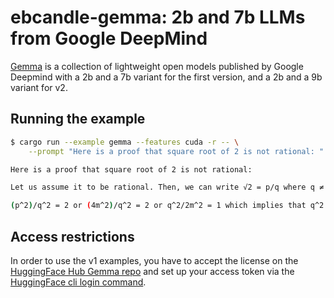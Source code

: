 # ebcandle-gemma: 2b and 7b LLMs from Google DeepMind

[Gemma](https://ai.google.dev/gemma/docs) is a collection of lightweight open
models published by Google Deepmind with a 2b and a 7b variant for the first
version, and a 2b and a 9b variant for v2.

## Running the example

```bash
$ cargo run --example gemma --features cuda -r -- \
    --prompt "Here is a proof that square root of 2 is not rational: "

Here is a proof that square root of 2 is not rational:

Let us assume it to be rational. Then, we can write √2 = p/q where q ≠ 0 and p and q are integers with no common factors other than 1. Squaring both sides gives us (p/q)^2 = 2 or p^2/q^2 = 2. This implies that p^2 is divisible by 2, which means that p must be even. Let us write p = 2m where m is an integer. Substituting this in the above equation we get:

(p^2)/q^2 = 2 or (4m^2)/q^2 = 2 or q^2/2m^2 = 1 which implies that q^2 must be divisible by 2, and hence q is even. This contradicts our assumption that p and q have no common factors other than 1. Hence we conclude that √2 cannot be rational.
```

## Access restrictions

In order to use the v1 examples, you have to accept the license on the
[HuggingFace Hub Gemma repo](https://huggingface.co/google/gemma-7b) and set up
your access token via the [HuggingFace cli login
command](https://huggingface.co/docs/huggingface_hub/guides/cli#huggingface-cli-login).


